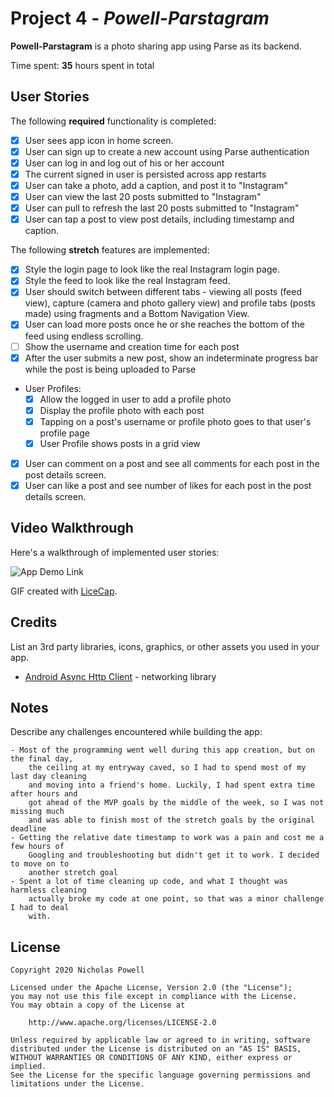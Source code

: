 # Project 4 - *Powell-Parstagram*

**Powell-Parstagram** is a photo sharing app using Parse as its backend.

Time spent: **35** hours spent in total

## User Stories

The following **required** functionality is completed:

- [X] User sees app icon in home screen.
- [X] User can sign up to create a new account using Parse authentication
- [X] User can log in and log out of his or her account
- [X] The current signed in user is persisted across app restarts
- [X] User can take a photo, add a caption, and post it to "Instagram"
- [X] User can view the last 20 posts submitted to "Instagram"
- [X] User can pull to refresh the last 20 posts submitted to "Instagram"
- [X] User can tap a post to view post details, including timestamp and caption.

The following **stretch** features are implemented:

- [X] Style the login page to look like the real Instagram login page.
- [X] Style the feed to look like the real Instagram feed.
- [X] User should switch between different tabs - viewing all posts (feed view), capture (camera and photo gallery view) and profile tabs (posts made) using fragments and a Bottom Navigation View.
- [X] User can load more posts once he or she reaches the bottom of the feed using endless scrolling.
- [ ] Show the username and creation time for each post
- [X] After the user submits a new post, show an indeterminate progress bar while the post is being uploaded to Parse
- User Profiles:
  - [X] Allow the logged in user to add a profile photo
  - [X] Display the profile photo with each post
  - [X] Tapping on a post's username or profile photo goes to that user's profile page
  - [X] User Profile shows posts in a grid view
- [X] User can comment on a post and see all comments for each post in the post details screen.
- [X] User can like a post and see number of likes for each post in the post details screen.

## Video Walkthrough

Here's a walkthrough of implemented user stories:

![App Demo Link](CodePathInstagramApp/screenshots/instagram_app.gif)

GIF created with [LiceCap](http://www.cockos.com/licecap/).

## Credits

List an 3rd party libraries, icons, graphics, or other assets you used in your app.

- [Android Async Http Client](http://loopj.com/android-async-http/) - networking library


## Notes

Describe any challenges encountered while building the app:

    - Most of the programming went well during this app creation, but on the final day,
        the ceiling at my entryway caved, so I had to spend most of my last day cleaning
        and moving into a friend's home. Luckily, I had spent extra time after hours and
        got ahead of the MVP goals by the middle of the week, so I was not missing much
        and was able to finish most of the stretch goals by the original deadline
    - Getting the relative date timestamp to work was a pain and cost me a few hours of
        Googling and troubleshooting but didn't get it to work. I decided to move on to 
        another stretch goal
    - Spent a lot of time cleaning up code, and what I thought was harmless cleaning
        actually broke my code at one point, so that was a minor challenge I had to deal
        with.
         

## License

    Copyright 2020 Nicholas Powell

    Licensed under the Apache License, Version 2.0 (the "License");
    you may not use this file except in compliance with the License.
    You may obtain a copy of the License at

        http://www.apache.org/licenses/LICENSE-2.0

    Unless required by applicable law or agreed to in writing, software
    distributed under the License is distributed on an "AS IS" BASIS,
    WITHOUT WARRANTIES OR CONDITIONS OF ANY KIND, either express or implied.
    See the License for the specific language governing permissions and
    limitations under the License.